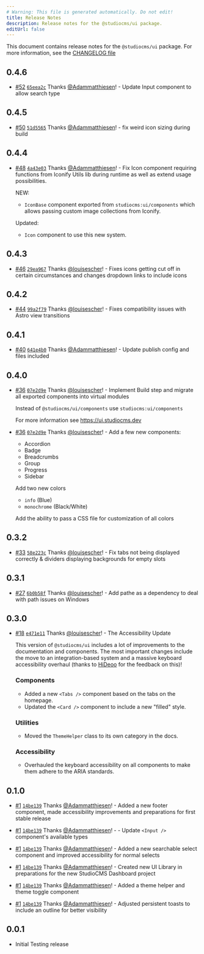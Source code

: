 ```yaml
---
# Warning: This file is generated automatically. Do not edit!
title: Release Notes
description: Release notes for the @studiocms/ui package.
editUrl: false
---
```


This document contains release notes for the `@studiocms/ui` package.
For more information, see the [CHANGELOG file](https://github.com/withstudiocms/ui/blob/main/packages/studiocms_ui/CHANGELOG.md)

## 0.4.6

- [#52](https://github.com/withstudiocms/ui/pull/52) [`65eea2c`](https://github.com/withstudiocms/ui/commit/65eea2cff78c2c38314de9b3fe4b65173c81ea90) Thanks [@Adammatthiesen](https://github.com/Adammatthiesen)! - Update Input component to allow search type

## 0.4.5

- [#50](https://github.com/withstudiocms/ui/pull/50) [`51d5565`](https://github.com/withstudiocms/ui/commit/51d556504790741ad3b6cd23092b9be0a92e8157) Thanks [@Adammatthiesen](https://github.com/Adammatthiesen)! - fix weird icon sizing during build

## 0.4.4

- [#48](https://github.com/withstudiocms/ui/pull/48) [`4a43e03`](https://github.com/withstudiocms/ui/commit/4a43e031b2395ca1cf72c8343638f5836178944e) Thanks [@Adammatthiesen](https://github.com/Adammatthiesen)! - Fix Icon component requiring functions from Iconify Utils lib during runtime as well as extend usage possibilities.

  NEW:

  - `IconBase` component exported from `studiocms:ui/components` which allows passing custom image collections from Iconify.

  Updated:

  - `Icon` component to use this new system.

## 0.4.3

- [#46](https://github.com/withstudiocms/ui/pull/46) [`29ea967`](https://github.com/withstudiocms/ui/commit/29ea967c2cee935715de0f4787b603d69997e84b) Thanks [@louisescher](https://github.com/louisescher)! - Fixes icons getting cut off in certain circumstances and changes dropdown links to include icons

## 0.4.2

- [#44](https://github.com/withstudiocms/ui/pull/44) [`99a2f79`](https://github.com/withstudiocms/ui/commit/99a2f7959b4269d47c99c87a06ea6711c74a373e) Thanks [@louisescher](https://github.com/louisescher)! - Fixes compatibility issues with Astro view transitions

## 0.4.1

- [#40](https://github.com/withstudiocms/ui/pull/40) [`641e4b0`](https://github.com/withstudiocms/ui/commit/641e4b09574eb3d54c08b52be65e36233c2bbd6a) Thanks [@Adammatthiesen](https://github.com/Adammatthiesen)! - Update publish config and files included

## 0.4.0

- [#36](https://github.com/withstudiocms/ui/pull/36) [`07e2d9e`](https://github.com/withstudiocms/ui/commit/07e2d9e5a473bdcd516bf4d43e8274988ec796e6) Thanks [@louisescher](https://github.com/louisescher)! - Implement Build step and migrate all exported components into virtual modules

  Instead of `@studiocms/ui/components` use `studiocms:ui/components`

  For more information see https://ui.studiocms.dev

- [#36](https://github.com/withstudiocms/ui/pull/36) [`07e2d9e`](https://github.com/withstudiocms/ui/commit/07e2d9e5a473bdcd516bf4d43e8274988ec796e6) Thanks [@louisescher](https://github.com/louisescher)! - Add a few new components:

  - Accordion
  - Badge
  - Breadcrumbs
  - Group
  - Progress
  - Sidebar

  Add two new colors

  - `info` (Blue)
  - `monochrome` (Black/White)

  Add the ability to pass a CSS file for customization of all colors

## 0.3.2

- [#33](https://github.com/withstudiocms/ui/pull/33) [`58e223c`](https://github.com/withstudiocms/ui/commit/58e223c861321e95c8db064be67e28e4563b4ff3) Thanks [@louisescher](https://github.com/louisescher)! - Fix tabs not being displayed correctly & dividers displaying backgrounds for empty slots

## 0.3.1

- [#27](https://github.com/withstudiocms/ui/pull/27) [`6b0b58f`](https://github.com/withstudiocms/ui/commit/6b0b58fbbe2a92d4bce7fa44c587164b8f2f53e5) Thanks [@louisescher](https://github.com/louisescher)! - Add pathe as a dependency to deal with path issues on Windows

## 0.3.0

- [#18](https://github.com/withstudiocms/ui/pull/18) [`e471e11`](https://github.com/withstudiocms/ui/commit/e471e1129a30ff2a5b019366a8eb7bbbf2abb73e) Thanks [@louisescher](https://github.com/louisescher)! - The Accessibility Update

  This version of `@studiocms/ui` includes a lot of improvements to the documentation and components. The most important changes include the move to
  an integration-based system and a massive keyboard accessibility overhaul (thanks to [HiDeoo](https://github.com/HiDeoo) for the feedback on this)!

  ### Components

  - Added a new `<Tabs />` component based on the tabs on the homepage.
  - Updated the `<Card />` component to include a new "filled" style.

  ### Utilities

  - Moved the `ThemeHelper` class to its own category in the docs.

  ### Accessibility

  - Overhauled the keyboard accessibility on all components to make them adhere to the ARIA standards.

## 0.1.0

- [#1](https://github.com/withstudiocms/ui/pull/1) [`14be139`](https://github.com/withstudiocms/ui/commit/14be139876aa2c5ab75fea07ee338afefece6f56) Thanks [@Adammatthiesen](https://github.com/Adammatthiesen)! - Added a new footer component, made accessibility improvements and preparations for first stable release

- [#1](https://github.com/withstudiocms/ui/pull/1) [`14be139`](https://github.com/withstudiocms/ui/commit/14be139876aa2c5ab75fea07ee338afefece6f56) Thanks [@Adammatthiesen](https://github.com/Adammatthiesen)! - - Update `<Input />` component's available types

- [#1](https://github.com/withstudiocms/ui/pull/1) [`14be139`](https://github.com/withstudiocms/ui/commit/14be139876aa2c5ab75fea07ee338afefece6f56) Thanks [@Adammatthiesen](https://github.com/Adammatthiesen)! - Added a new searchable select component and improved accessibility for normal selects

- [#1](https://github.com/withstudiocms/ui/pull/1) [`14be139`](https://github.com/withstudiocms/ui/commit/14be139876aa2c5ab75fea07ee338afefece6f56) Thanks [@Adammatthiesen](https://github.com/Adammatthiesen)! - Created new UI Library in preparations for the new StudioCMS Dashboard project

- [#1](https://github.com/withstudiocms/ui/pull/1) [`14be139`](https://github.com/withstudiocms/ui/commit/14be139876aa2c5ab75fea07ee338afefece6f56) Thanks [@Adammatthiesen](https://github.com/Adammatthiesen)! - Added a theme helper and theme toggle component

- [#1](https://github.com/withstudiocms/ui/pull/1) [`14be139`](https://github.com/withstudiocms/ui/commit/14be139876aa2c5ab75fea07ee338afefece6f56) Thanks [@Adammatthiesen](https://github.com/Adammatthiesen)! - Adjusted persistent toasts to include an outline for better visibility

## 0.0.1

- Initial Testing release
